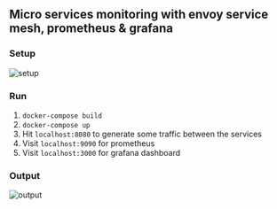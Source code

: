 ## Micro services monitoring with envoy service mesh, prometheus & grafana  
### Setup
![setup](https://raw.githubusercontent.com/dnivra26/envoy_monitoring/master/envoy_monitoring.png)

### Run  
1. `docker-compose build`    
2. `docker-compose up`  
3. Hit `localhost:8080` to generate some traffic between the services
4. Visit `localhost:9090` for prometheus
5. Visit `localhost:3000` for grafana dashboard

### Output
![output](https://raw.githubusercontent.com/dnivra26/envoy_monitoring/master/grafana.png)